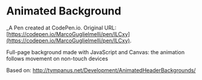 # Animated Background
 _A Pen created at CodePen.io. Original URL: [https://codepen.io/MarcoGuglielmelli/pen/lLCxy](https://codepen.io/MarcoGuglielmelli/pen/lLCxy).

 Full-page background made with JavaScript and Canvas: the animation follows movement on non-touch devices

Based on: http://tympanus.net/Development/AnimatedHeaderBackgrounds/